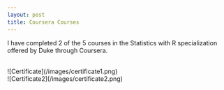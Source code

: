 ```yaml
---
layout: post
title: Coursera Courses 
---
```


I have completed 2 of the 5 courses in the Statistics with R specialization offered by Duke through Coursera. 

<br>
![Certificate](/images/certificate1.png)

<br>
![Certificate2](/images/certificate2.png)
